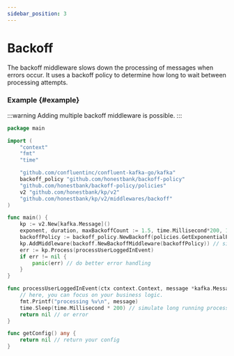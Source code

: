 ```yaml
---
sidebar_position: 3
---
```

# Backoff
The backoff middleware slows down the processing of messages when errors occur. It uses a backoff policy to determine how long to wait between processing attempts.

### Example {#example}

:::warning
Adding multiple backoff middleware is possible.
:::

```go
package main

import (
	"context"
	"fmt"
	"time"

	"github.com/confluentinc/confluent-kafka-go/kafka"
	backoff_policy "github.com/honestbank/backoff-policy"
	"github.com/honestbank/backoff-policy/policies"
	v2 "github.com/honestbank/kp/v2"
	"github.com/honestbank/kp/v2/middlewares/backoff"
)

func main() {
	kp := v2.New[kafka.Message]()
	exponent, duration, maxBackoffCount := 1.5, time.Millisecond*200, 10
	backoffPolicy := backoff_policy.NewBackoff(policies.GetExponentialPolicy(exponent, duration, maxBackoffCount))
	kp.AddMiddleware(backoff.NewBackoffMiddleware(backoffPolicy)) // simply add a backoff middleware to back off.
	err := kp.Process(processUserLoggedInEvent)
	if err != nil {
		panic(err) // do better error handling
	}
}

func processUserLoggedInEvent(ctx context.Context, message *kafka.Message) error {
	// here, you can focus on your business logic.
	fmt.Printf("processing %v\n", message)
	time.Sleep(time.Millisecond * 200) // simulate long running process
	return nil // or error
}

func getConfig() any {
	return nil // return your config
}
```

